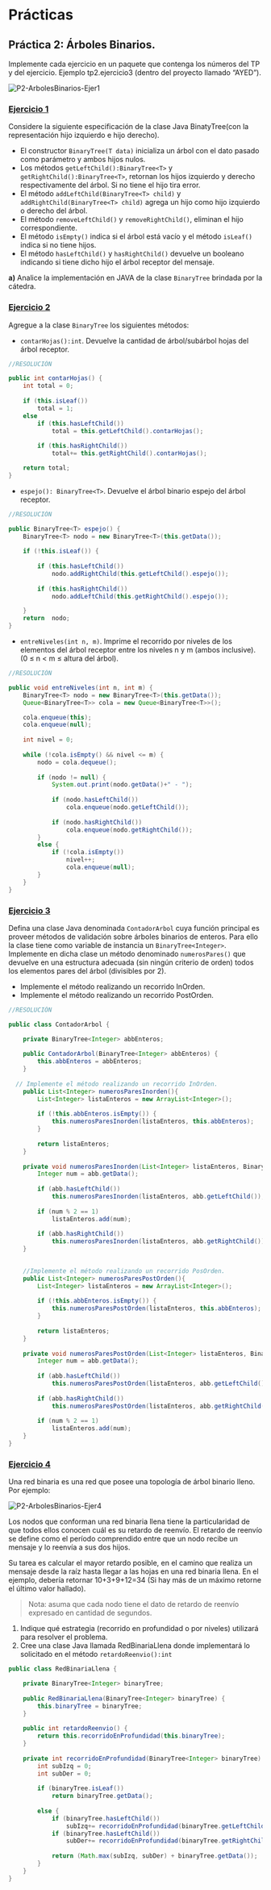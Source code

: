 # Prácticas
## Práctica 2: Árboles Binarios.
Implemente cada ejercicio en un paquete que contenga los números del TP y del ejercicio. Ejemplo tp2.ejercicio3 (dentro del proyecto llamado “AYED”).

![P2-ArbolesBinarios-Ejer1](imgs/P2-ArbolesBinarios-Ejer1.svg)

### [Ejercicio 1](AYED/src/tp2/ejercicio01/BinaryTree.java)
Considere la siguiente especificación de la clase Java BinatyTree(con la representación hijo izquierdo e hijo derecho).

- El constructor `BinaryTree(T data)` inicializa un árbol con el dato pasado como parámetro y ambos hijos nulos.
- Los métodos `getLeftChild():BinaryTree<T>` y `getRightChild():BinaryTree<T>`, retornan los hijos izquierdo y derecho respectivamente del árbol. Si no tiene el hijo tira error.
- El método `addLeftChild(BinaryTree<T> child)` y `addRightChild(BinaryTree<T> child)` agrega un hijo como hijo izquierdo o derecho del árbol.
- El método `removeLeftChild()` y `removeRightChild()`, eliminan el hijo correspondiente.
- El método `isEmpty()` indica si el árbol está vacío y el método `isLeaf()` indica si no tiene hijos.
- El método `hasLeftChild()` y `hasRightChild()` devuelve un booleano indicando si tiene dicho hijo el árbol receptor del mensaje.

**a)** Analice la implementación en JAVA de la clase `BinaryTree` brindada por la cátedra.

### [Ejercicio 2](AYED/src/tp2/ejercicio02)
Agregue a la clase `BinaryTree` los siguientes métodos:
- `contarHojas():int`. Devuelve la cantidad de árbol/subárbol hojas del árbol receptor.

```java
//RESOLUCIÓN

public int contarHojas() {
	int total = 0;
		
	if (this.isLeaf()) 
		total = 1;
	else
		if (this.hasLeftChild())
			total = this.getLeftChild().contarHojas();
	
		if (this.hasRightChild())
			total+= this.getRightChild().contarHojas();

	return total;
}
```

- `espejo(): BinaryTree<T>`. Devuelve el árbol binario espejo del árbol receptor.
```java
//RESOLUCIÓN

public BinaryTree<T> espejo() {
	BinaryTree<T> nodo = new BinaryTree<T>(this.getData());
	
	if (!this.isLeaf()) {
					
		if (this.hasLeftChild()) 
			nodo.addRightChild(this.getLeftChild().espejo());
			
		if (this.hasRightChild()) 
			nodo.addLeftChild(this.getRightChild().espejo());

	}
	return  nodo;
}
```

- `entreNiveles(int n, m)`. Imprime el recorrido por niveles de los elementos del árbol receptor entre los niveles n y m (ambos inclusive). (0 ≤ n < m ≤ altura del árbol).

```java
//RESOLUCIÓN

public void entreNiveles(int n, int m) {
	BinaryTree<T> nodo = new BinaryTree<T>(this.getData());
	Queue<BinaryTree<T>> cola = new Queue<BinaryTree<T>>();

	cola.enqueue(this);
	cola.enqueue(null);
		
	int nivel = 0;
		
	while (!cola.isEmpty() && nivel <= m) {
		nodo = cola.dequeue();
			
		if (nodo != null) {
			System.out.print(nodo.getData()+" - ");
			
			if (nodo.hasLeftChild())
				cola.enqueue(nodo.getLeftChild());
			
			if (nodo.hasRightChild())
				cola.enqueue(nodo.getRightChild());
		}
		else {
			if (!cola.isEmpty()) 
				nivel++;
				cola.enqueue(null);
		}
	}
}
```

### [Ejercicio 3](AYED/src/tp2/ejercicio03/ContadorArbol.java)
Defina una clase Java denominada `ContadorArbol` cuya función principal es proveer métodos de validación sobre árboles binarios de enteros. Para ello la clase tiene como variable de instancia un `BinaryTree<Integer>`. Implemente en dicha clase un método denominado `numerosPares()` que devuelve en una estructura adecuada (sin ningún criterio de orden) todos los elementos pares del árbol (divisibles por 2).
- Implemente el método realizando un recorrido InOrden.
- Implemente el método realizando un recorrido PostOrden.

```java
//RESOLUCIÓN

public class ContadorArbol {

	private BinaryTree<Integer> abbEnteros;
	
	public ContadorArbol(BinaryTree<Integer> abbEnteros) {
		this.abbEnteros = abbEnteros;
	}
	
  // Implemente el método realizando un recorrido InOrden.
	public List<Integer> numerosParesInorden(){
		List<Integer> listaEnteros = new ArrayList<Integer>();
		
		if (!this.abbEnteros.isEmpty()) {
			this.numerosParesInorden(listaEnteros, this.abbEnteros);
		}
		
		return listaEnteros;
	}
	
	private void numerosParesInorden(List<Integer> listaEnteros, BinaryTree<Integer> abb){
		Integer num = abb.getData();
		
		if (abb.hasLeftChild())
			this.numerosParesInorden(listaEnteros, abb.getLeftChild());
		
		if (num % 2 == 1)
			listaEnteros.add(num);
		
		if (abb.hasRightChild())
			this.numerosParesInorden(listaEnteros, abb.getRightChild());
	}
	

	//Implemente el método realizando un recorrido PosOrden.
	public List<Integer> numerosParesPostOrden(){
		List<Integer> listaEnteros = new ArrayList<Integer>();
		
		if (!this.abbEnteros.isEmpty()) {
			this.numerosParesPostOrden(listaEnteros, this.abbEnteros);
		}
		
		return listaEnteros;
	}
	
	private void numerosParesPostOrden(List<Integer> listaEnteros, BinaryTree<Integer> abb){
		Integer num = abb.getData();
		
		if (abb.hasLeftChild())
			this.numerosParesPostOrden(listaEnteros, abb.getLeftChild());
		
		if (abb.hasRightChild())
			this.numerosParesPostOrden(listaEnteros, abb.getRightChild());
		
		if (num % 2 == 1)
			listaEnteros.add(num);
	}
}
```

### [Ejercicio 4](AYED/src/tp2/ejercicio04/)
Una red binaria es una red que posee una topología de árbol binario lleno. Por ejemplo:

![P2-ArbolesBinarios-Ejer4](imgs/P2-ArbolesBinarios-Ejer4.png)

Los nodos que conforman una red binaria llena tiene la particularidad de que todos ellos conocen cuál es su retardo de reenvío. El retardo de reenvío se define como el período comprendido entre que un nodo recibe un mensaje y lo reenvía a sus dos hijos.

Su tarea es calcular el mayor retardo posible, en el camino que realiza un mensaje desde la raíz hasta llegar a las hojas en una red binaria llena. En el ejemplo, debería retornar 10+3+9+12=34 (Si hay más de un máximo retorne el último valor hallado).

> Nota: asuma que cada nodo tiene el dato de retardo de reenvío expresado en cantidad de segundos.

1. Indique qué estrategia (recorrido en profundidad o por niveles) utilizará para resolver el problema.
2. Cree una clase Java llamada RedBinariaLlena donde implementará lo solicitado en el método `retardoReenvio():int`

```java
public class RedBinariaLlena {

	private BinaryTree<Integer> binaryTree;
	
	public RedBinariaLlena(BinaryTree<Integer> binaryTree) {
		this.binaryTree = binaryTree;
	}
	
	public int retardoReenvio() {
		return this.recorridoEnProfundidad(this.binaryTree);
	}
	
	private int recorridoEnProfundidad(BinaryTree<Integer> binaryTree) {
		int subIzq = 0;
		int subDer = 0;
		
		if (binaryTree.isLeaf()) 
			return binaryTree.getData();
		
		else {
			if (binaryTree.hasLeftChild())
				subIzq+= recorridoEnProfundidad(binaryTree.getLeftChild());
			if (binaryTree.hasLeftChild())
				subDer+= recorridoEnProfundidad(binaryTree.getRightChild());
			
			return (Math.max(subIzq, subDer) + binaryTree.getData());
		}
	}
}

```